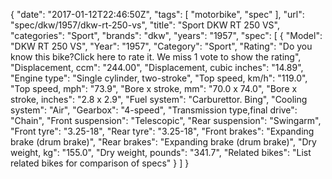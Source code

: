{
    "date": "2017-01-12T22:46:50Z",
    "tags": [
        "motorbike",
        "spec"
    ],
    "url": "spec\/dkw\/1957\/dkw-rt-250-vs",
    "title": "Sport DKW RT 250 VS",
    "categories": "Sport",
    "brands": "dkw",
    "years": "1957",
    "spec": [
        {
            "Model": "DKW RT 250 VS",
            "Year": "1957",
            "Category": "Sport",
            "Rating": "Do you know this bike?Click here to rate it. We miss 1 vote to show the rating",
            "Displacement, ccm": "244.00",
            "Displacement, cubic inches": "14.89",
            "Engine type": "Single cylinder, two-stroke",
            "Top speed, km\/h": "119.0",
            "Top speed, mph": "73.9",
            "Bore x stroke, mm": "70.0 x 74.0",
            "Bore x stroke, inches": "2.8 x 2.9",
            "Fuel system": "Carburettor. Bing",
            "Cooling system": "Air",
            "Gearbox": "4-speed",
            "Transmission type,final drive": "Chain",
            "Front suspension": "Telescopic",
            "Rear suspension": "Swingarm",
            "Front tyre": "3.25-18",
            "Rear tyre": "3.25-18",
            "Front brakes": "Expanding brake (drum brake)",
            "Rear brakes": "Expanding brake (drum brake)",
            "Dry weight, kg": "155.0",
            "Dry weight, pounds": "341.7",
            "Related bikes": "List related bikes for comparison of specs"
        }
    ]
}